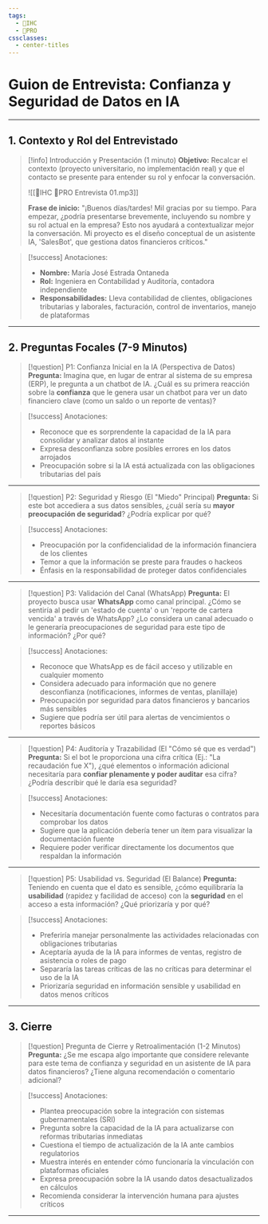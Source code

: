 ```yaml
---
tags:
  - 🎨IHC
  - 🚀PRO
cssclasses:
  - center-titles
---
```


# Guion de Entrevista: Confianza y Seguridad de Datos en IA

---

## 1. Contexto y Rol del Entrevistado

> [!info] Introducción y Presentación (1 minuto)
> **Objetivo:** Recalcar el contexto (proyecto universitario, no implementación real) y que el contacto se presente para entender su rol y enfocar la conversación.
> 
> ![[🎨IHC 🚀PRO Entrevista 01.mp3]]
> 
> **Frase de inicio:** "¡Buenos días/tardes! Mil gracias por su tiempo. Para empezar, ¿podría presentarse brevemente, incluyendo su nombre y su rol actual en la empresa? Esto nos ayudará a contextualizar mejor la conversación. Mi proyecto es el diseño conceptual de un asistente IA, 'SalesBot', que gestiona datos financieros críticos."

> [!success] Anotaciones:
> - **Nombre:** María José Estrada Ontaneda
> - **Rol:** Ingeniera en Contabilidad y Auditoría, contadora independiente
> - **Responsabilidades:** Lleva contabilidad de clientes, obligaciones tributarias y laborales, facturación, control de inventarios, manejo de plataformas

---

## 2. Preguntas Focales (7-9 Minutos)

> [!question] P1: Confianza Inicial en la IA (Perspectiva de Datos)
> **Pregunta:** Imagina que, en lugar de entrar al sistema de su empresa (ERP), le pregunta a un chatbot de IA. ¿Cuál es su primera reacción sobre la **confianza** que le genera usar un chatbot para ver un dato financiero clave (como un saldo o un reporte de ventas)?

> [!success] Anotaciones:
> - Reconoce que es sorprendente la capacidad de la IA para consolidar y analizar datos al instante
> - Expresa desconfianza sobre posibles errores en los datos arrojados
> - Preocupación sobre si la IA está actualizada con las obligaciones tributarias del país

---

> [!question] P2: Seguridad y Riesgo (El "Miedo" Principal)
> **Pregunta:** Si este bot accediera a sus datos sensibles, ¿cuál sería su **mayor preocupación de seguridad**? ¿Podría explicar por qué?

> [!success] Anotaciones:
> - Preocupación por la confidencialidad de la información financiera de los clientes
> - Temor a que la información se preste para fraudes o hackeos
> - Énfasis en la responsabilidad de proteger datos confidenciales

---

> [!question] P3: Validación del Canal (WhatsApp)
> **Pregunta:** El proyecto busca usar **WhatsApp** como canal principal. ¿Cómo se sentiría al pedir un 'estado de cuenta' o un 'reporte de cartera vencida' a través de WhatsApp? ¿Lo considera un canal adecuado o le generaría preocupaciones de seguridad para este tipo de información? ¿Por qué?

> [!success] Anotaciones:
> - Reconoce que WhatsApp es de fácil acceso y utilizable en cualquier momento
> - Considera adecuado para información que no genere desconfianza (notificaciones, informes de ventas, planillaje)
> - Preocupación por seguridad para datos financieros y bancarios más sensibles
> - Sugiere que podría ser útil para alertas de vencimientos o reportes básicos

---

> [!question] P4: Auditoría y Trazabilidad (El "Cómo sé que es verdad")
> **Pregunta:** Si el bot le proporciona una cifra crítica (Ej.: "La recaudación fue X"), ¿qué elementos o información adicional necesitaría para **confiar plenamente y poder auditar** esa cifra? ¿Podría describir qué le daría esa seguridad?

> [!success] Anotaciones:
> - Necesitaría documentación fuente como facturas o contratos para comprobar los datos
> - Sugiere que la aplicación debería tener un ítem para visualizar la documentación fuente
> - Requiere poder verificar directamente los documentos que respaldan la información

---

> [!question] P5: Usabilidad vs. Seguridad (El Balance)
> **Pregunta:** Teniendo en cuenta que el dato es sensible, ¿cómo equilibraría la **usabilidad** (rapidez y facilidad de acceso) con la **seguridad** en el acceso a esta información? ¿Qué priorizaría y por qué?

> [!success] Anotaciones:
> - Preferiría manejar personalmente las actividades relacionadas con obligaciones tributarias
> - Aceptaría ayuda de la IA para informes de ventas, registro de asistencia o roles de pago
> - Separaría las tareas críticas de las no críticas para determinar el uso de la IA
> - Priorizaría seguridad en información sensible y usabilidad en datos menos críticos

---

## 3. Cierre

> [!question] Pregunta de Cierre y Retroalimentación (1-2 Minutos)
> **Pregunta:** ¿Se me escapa algo importante que considere relevante para este tema de confianza y seguridad en un asistente de IA para datos financieros? ¿Tiene alguna recomendación o comentario adicional?

> [!success] Anotaciones:
> - Plantea preocupación sobre la integración con sistemas gubernamentales (SRI)
> - Pregunta sobre la capacidad de la IA para actualizarse con reformas tributarias inmediatas
> - Cuestiona el tiempo de actualización de la IA ante cambios regulatorios
> - Muestra interés en entender cómo funcionaría la vinculación con plataformas oficiales
> - Expresa preocupación sobre la IA usando datos desactualizados en cálculos
> - Recomienda considerar la intervención humana para ajustes críticos
---